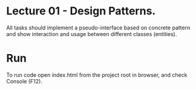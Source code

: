 # Lecture 01 - Design Patterns.

All tasks should implement a pseudo-interface based on concrete pattern and show interaction and usage between different classes (entities).

# Run

To run code open index.html from the project root in browser, and check Console (F12).